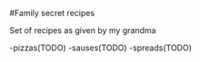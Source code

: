 #Family secret recipes

Set of recipes as given by my grandma

-pizzas(TODO)
-sauses(TODO)
-spreads(TODO)
